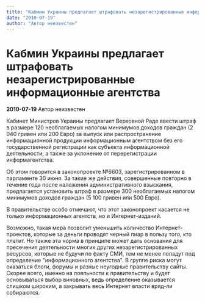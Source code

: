 ```yaml
---
title: "Кабмин Украины предлагает штрафовать незарегистрированные информационные агентства"
date: "2010-07-19"
author: "Автор неизвестен"
---
```


# Кабмин Украины предлагает штрафовать незарегистрированные информационные агентства

**2010-07-19** Автор неизвестен

Кабинет Министров Украины предлагает Верховной Раде ввести штраф в размере 120 необлагаемых налогом минимумов доходов граждан (2 040 гривен или 200 Евро) за выпуск или распространение информационной продукции информационным агентством без его государственной регистрации как субъекта информационной деятельности, а также за уклонение от перерегистрации информагентства.

Об этом говорится в законопроекте №6603, зарегистрированном в парламенте 30 июня. За такие же действия, совершенные повторно в течение года после наложения административного взыскания, предлагается установить штраф в размере 300 необлагаемых налогом минимумов доходов граждан (5 100 гривен или 500 Евро).

В правительстве особо отмечают, что этот законопроект касается не только информационных агентств, но и Интернет-изданий.

Возможно, такая мера позволит уменьшить количество Интернет-проектов, которые за деньги проводят черный пиар в пользу того, кто платит. Но также эта норма в принципе может дать основания для пресечения деятельности многих других незарегистрированных ресурсов, которые не будучи по факту СМИ, тем не менее попадут под определение "информационного агентства". В группе риска могут оказаться блоги, форумы и разные неугодные правительству сайты. Скорее всего, именно на лояльности к правительству и будет основываться выбор виновных, ведь определение оказывается слишком широким, а закрывать весь Интернет власти вряд-ли собираются.